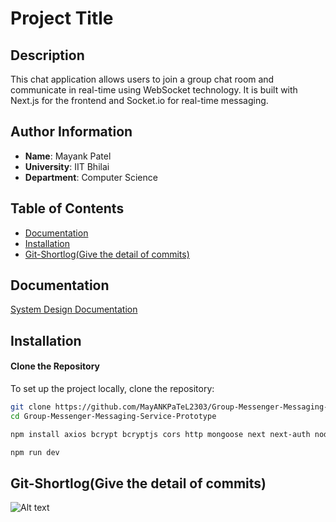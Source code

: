 # Project Title

## Description
This chat application allows users to join a group chat room and communicate in real-time using WebSocket technology. It is built with Next.js for the frontend and Socket.io for real-time messaging.

## Author Information

- **Name**: Mayank Patel
- **University**: IIT Bhilai
- **Department**: Computer Science

## Table of Contents

- [Documentation](#usage)
- [Installation](#installation)
- [Git-Shortlog(Give the detail of commits)](#work)

## Documentation 
[System Design Documentation](https://github.com/MayANKPaTeL2303/Group-Messenger-Messaging-Service-Prototype/blob/main/System%20Design%20Documentation.pdf)
## Installation

#### Clone the Repository
To set up the project locally, clone the repository:

```bash
git clone https://github.com/MayANKPaTeL2303/Group-Messenger-Messaging-Service-Prototype.git
cd Group-Messenger-Messaging-Service-Prototype
```

```bash
npm install axios bcrypt bcryptjs cors http mongoose next next-auth nodemon react react-dom react-hook-form react-router-dom socket.io zod tailwindcss eslint autoprefixer
```

```bash
npm run dev
```
## Git-Shortlog(Give the detail of commits)
![Alt text](URL_or_path_to_image)
